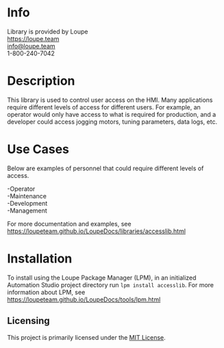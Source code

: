 # Info
Library is provided by Loupe  
https://loupe.team  
info@loupe.team  
1-800-240-7042  

# Description
This library is used to control user access on the HMI. Many applications require different levels of access for different users. For example, an operator would only have access to what is required for production, and a developer could access jogging motors, tuning parameters, data logs, etc.

# Use Cases
Below are examples of personnel that could require different levels of access.

-Operator  
-Maintenance  
-Development  
-Management  

For more documentation and examples, see https://loupeteam.github.io/LoupeDocs/libraries/accesslib.html

# Installation
To install using the Loupe Package Manager (LPM), in an initialized Automation Studio project directory run `lpm install accesslib`. For more information about LPM, see https://loupeteam.github.io/LoupeDocs/tools/lpm.html

## Licensing

This project is primarily licensed under the [MIT License](LICENSE). 